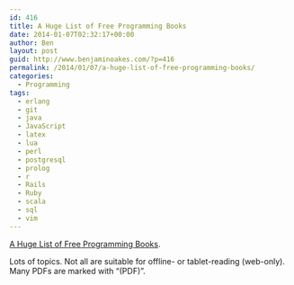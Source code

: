 ```yaml
---
id: 416
title: A Huge List of Free Programming Books
date: 2014-01-07T02:32:17+00:00
author: Ben
layout: post
guid: http://www.benjaminoakes.com/?p=416
permalink: /2014/01/07/a-huge-list-of-free-programming-books/
categories:
  - Programming
tags:
  - erlang
  - git
  - java
  - JavaScript
  - latex
  - lua
  - perl
  - postgresql
  - prolog
  - r
  - Rails
  - Ruby
  - scala
  - sql
  - vim
---
```

[A Huge List of Free Programming Books](http://programming-motherfucker.com/become.html).

Lots of topics. Not all are suitable for offline- or tablet-reading (web-only). Many PDFs are marked with &#8220;(PDF)&#8221;.